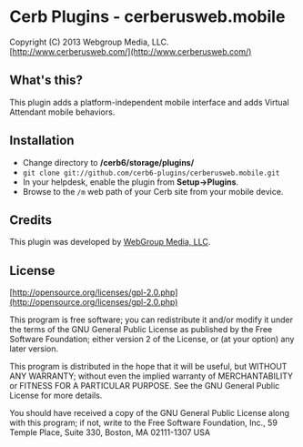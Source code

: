 Cerb Plugins - cerberusweb.mobile
===========================================
Copyright (C) 2013 Webgroup Media, LLC.  
[http://www.cerberusweb.com/](http://www.cerberusweb.com/)  

What's this?
------------
This plugin adds a platform-independent mobile interface and adds Virtual Attendant mobile behaviors.

Installation
------------
* Change directory to **/cerb6/storage/plugins/**
* `git clone git://github.com/cerb6-plugins/cerberusweb.mobile.git`
* In your helpdesk, enable the plugin from **Setup->Plugins**.
* Browse to the `/m` web path of your Cerb site from your mobile device.

Credits
-------
This plugin was developed by [WebGroup Media, LLC](http://www.cerberusweb.com/).

License
-------

[http://opensource.org/licenses/gpl-2.0.php](http://opensource.org/licenses/gpl-2.0.php)  

This program is free software; you can redistribute it and/or modify it under the terms of the GNU General Public License as published by the Free Software Foundation; either version 2 of the License, or (at your option) any later version.

This program is distributed in the hope that it will be useful, but WITHOUT ANY WARRANTY; without even the implied warranty of MERCHANTABILITY or FITNESS FOR A PARTICULAR PURPOSE. See the GNU General Public License for more details.

You should have received a copy of the GNU General Public License along with this program; if not, write to the Free Software Foundation, Inc., 59 Temple Place, Suite 330, Boston, MA 02111-1307 USA
